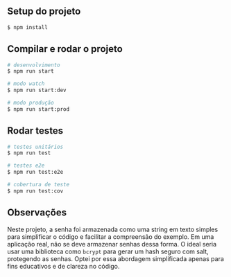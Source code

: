 ## Setup do projeto

```bash
$ npm install
```

## Compilar e rodar o projeto

```bash
# desenvolvimento
$ npm run start

# modo watch
$ npm run start:dev

# modo produção
$ npm run start:prod
```

## Rodar testes

```bash
# testes unitários
$ npm run test

# testes e2e 
$ npm run test:e2e

# cobertura de teste
$ npm run test:cov
```

## Observações
Neste projeto, a senha foi armazenada como uma string em texto simples para simplificar o código e facilitar a compreensão do exemplo. Em uma aplicação real, não se deve armazenar senhas dessa forma. O ideal seria usar uma biblioteca como `bcrypt` para gerar um hash seguro com salt, protegendo as senhas. Optei por essa abordagem simplificada apenas para fins educativos e de clareza no código.